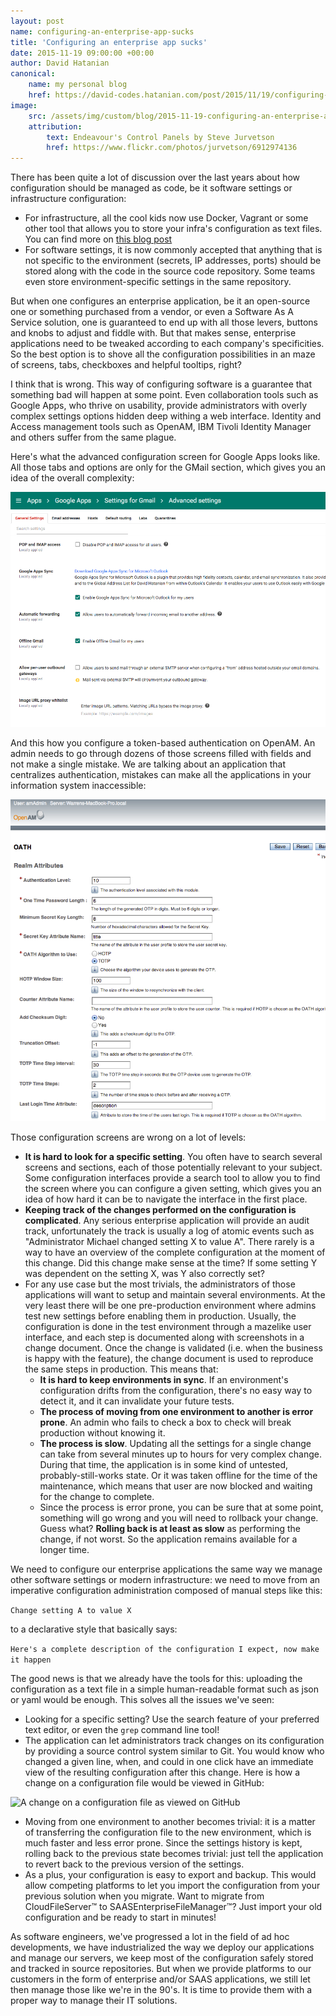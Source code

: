 ```yaml
---
layout: post
name: configuring-an-enterprise-app-sucks
title: 'Configuring an enterprise app sucks'
date: 2015-11-19 09:00:00 +00:00
author: David Hatanian
canonical:
    name: my personal blog
    href: https://david-codes.hatanian.com/post/2015/11/19/configuring-an-enterprise-app-sucks
image:
    src: /assets/img/custom/blog/2015-11-19-configuring-an-enterprise-app-sucks/space-shuttle.jpg
    attribution:
        text: Endeavour's Control Panels by Steve Jurvetson
        href: https://www.flickr.com/photos/jurvetson/6912974136
---
```


There has been quite a lot of discussion over the last years about how configuration should be managed as code, be it software settings or infrastructure configuration:

 * For infrastructure, all the cool kids now use Docker, Vagrant or some other tool that allows you to store your infra's configuration as text files. You can find more on [this blog post](http://kief.com/infrastructure-as-code-versus-automation.html)
 * For software settings, it is now commonly accepted that anything that is not specific to the environment (secrets, IP addresses, ports) should be stored along with the code in the source code repository. Some teams even store environment-specific settings in the same repository.

But when one configures an enterprise application, be it an open-source one or something purchased from a vendor, or even a Software As A Service solution, one is guaranteed to end up with all those levers, buttons and knobs to adjust and fiddle with. But that makes sense, enterprise applications need to be tweaked according to each company's specificities. So the best option is to shove all the configuration possibilities in an maze of screens, tabs, checkboxes and helpful tooltips, right?

I think that is wrong. This way of configuring software is a guarantee that something bad will happen at some point. Even collaboration tools such as Google Apps, who thrive on usability, provide administrators with overly complex settings options hidden deep withing a web interface. Identity and Access management tools such as OpenAM, IBM Tivoli Identity Manager and others suffer from the same plague.

Here's what the advanced configuration screen for Google Apps looks like. All those tabs and options are only for the GMail section, which gives you an idea of the overall complexity:

![Google Apps configuration screen](/assets/img/custom/blog/2015-11-19-configuring-an-enterprise-app-sucks/gmail.png "Google Apps configuration screen")

And this how you configure a token-based authentication on OpenAM. An admin needs to go through dozens of those screens filled with fields and not make a single mistake. We are talking about an application that centralizes authentication, mistakes can make all the applications in your information system inaccessible:

![OpenAM OATH configuration](/assets/img/custom/blog/2015-11-19-configuring-an-enterprise-app-sucks/openam.png "OpenAM OATH configuration")

Those configuration screens are wrong on a lot of levels:

 * **It is hard to look for a specific setting**. You often have to search several screens and sections, each of those potentially relevant to your subject. Some configuration interfaces provide a search tool to allow you to find the screen where you can configure a given setting, which gives you an idea of how hard it can be to navigate the interface in the first place.
 * **Keeping track of the changes performed on the configuration is complicated**. Any serious enterprise application will provide an audit track, unfortunately the track is usually a log of atomic events such as "Administrator Michael changed setting X to value A". There rarely is a way to have an overview of the complete configuration at the moment of this change. Did this change make sense at the time? If some setting Y was dependent on the setting X, was Y also correctly set?
 * For any use case but the most trivials, the administrators of those applications will want to setup and maintain several environments. At the very least there will be one pre-production environment where admins test new settings before enabling them in production. Usually, the configuration is done in the test environment through a mazelike user interface, and each step is documented along with screenshots in a change document. Once the change is validated (i.e. when the business is happy with the feature), the change document is used to reproduce the same steps in production. This means that:
   * **It is hard to keep environments in sync**. If an environment's configuration drifts from the configuration, there's no easy way to detect it, and it can invalidate your future tests.
   * **The process of moving from one environment to another is error prone**. An admin who fails to check a box to check will break production without knowing it.
   * **The process is slow**. Updating all the settings for a single change can take from several minutes up to hours for very complex change. During that time, the application is in some kind of untested, probably-still-works state. Or it was taken offline for the time of the maintenance, which means that user are now blocked and waiting for the change to complete.
   * Since the process is error prone, you can be sure that at some point, something will go wrong and you will need to rollback your change. Guess what? **Rolling back is at least as slow** as performing the change, if not worst. So the application remains available for a longer time.

We need to configure our enterprise applications the same way we manage other software settings or modern infrastructure: we need to move from an imperative configuration administration composed of manual steps like this:

```Change setting A to value X```

to a declarative style that basically says:

```Here's a complete description of the configuration I expect, now make it happen```

The good news is that we already have the tools for this: uploading the configuration as a text file in a simple human-readable format such as json or yaml would be enough. This solves all the issues we've seen:

 * Looking for a specific setting? Use the search feature of your preferred text editor, or even the `grep` command line tool!
 * The application can let administrators track changes on its configuration by providing a source control system similar to Git. You would know who changed a given line, when, and could in one click have an immediate view of the resulting configuration after this change. Here is how a change on a configuration file would be viewed in GitHub:

![A change on a configuration file as viewed on GitHub](/assets/img/custom/blog/2015-11-19-configuring-an-enterprise-app-sucks/config-diff.png "A change on a configuration file as viewed on GitHub")

 * Moving from one environment to another becomes trivial: it is a matter of transferring the configuration file to the new environment, which is much faster and less error prone. Since the settings history is kept, rolling back to the previous state becomes trivial: just tell the application to revert back to the previous version of the settings.
 * As a plus, your configuration is easy to export and backup. This would allow competing platforms to let you import the configuration from your previous solution when you migrate. Want to migrate from CloudFileServer&trade; to SAASEnterpriseFileManager&trade;? Just import your old configuration and be ready to start in minutes!



As software engineers, we've progressed a lot in the field of ad hoc developments, we have industrialized the way we deploy our applications and manage our servers, we keep most of the configuration safely stored and tracked in source repositories. But when we provide platforms to our customers in the form of enterprise and/or SAAS applications, we still let then manage those like we're in the 90's. It is time to provide them with a proper way to manage their IT solutions.
